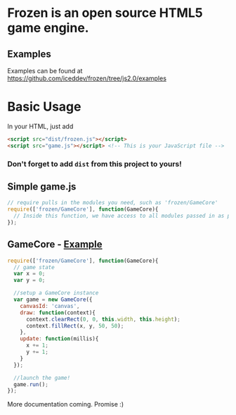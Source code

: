 Frozen is an open source HTML5 game engine.
===========================================

## Examples

Examples can be found at https://github.com/iceddev/frozen/tree/js2.0/examples

Basic Usage
===========

In your HTML, just add

```html
<script src="dist/frozen.js"></script>
<script src="game.js"></script> <!-- This is your JavaScript file -->
```

### Don't forget to add `dist` from this project to yours!

## Simple game.js

```javascript
// require pulls in the modules you need, such as 'frozen/GameCore'
require(['frozen/GameCore'], function(GameCore){
  // Inside this function, we have access to all modules passed in as parameters
});
```

## GameCore - [Example](https://github.com/iceddev/frozen/tree/js2.0/examples/animation)

```javascript
require(['frozen/GameCore'], function(GameCore){
  // game state
  var x = 0;
  var y = 0;

  //setup a GameCore instance
  var game = new GameCore({
    canvasId: 'canvas',
    draw: function(context){
      context.clearRect(0, 0, this.width, this.height);
      context.fillRect(x, y, 50, 50);
    },
    update: function(millis){
      x += 1;
      y += 1;
    }
  });

  //launch the game!
  game.run();
});
```








More documentation coming.  Promise :)